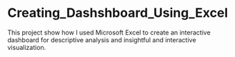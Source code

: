# Creating_Dashshboard_Using_Excel
This project show how I used Microsoft Excel to create an interactive dashboard for descriptive analysis and insightful and interactive visualization.
